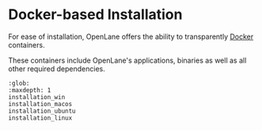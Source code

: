 # Docker-based Installation

For ease of installation, OpenLane offers the ability to transparently [Docker](https://en.wikipedia.org/wiki/Docker_(software)) containers.

These containers include OpenLane's applications, binaries as well as all other required dependencies.

```{toctree}
:glob:
:maxdepth: 1
installation_win
installation_macos
installation_ubuntu
installation_linux
```